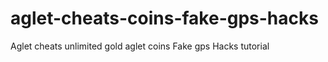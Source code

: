 # aglet-cheats-coins-fake-gps-hacks
Aglet cheats unlimited gold aglet coins Fake gps Hacks tutorial

